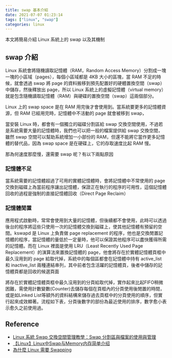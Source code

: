 ```yaml
---
title: swap 基本介紹
date: 2021-07-07 01:23:14
tags: ["linux", "swap"]
categories: linux
---
```


本文將簡易介紹 Linux 系統上的 swap 以及其機制

<!-- more -->

## swap 介紹

Linux 系統會將隨機讀取記憶體（RAM，Random Access Memory）分割成一塊一塊的小區域（pages），每個小區域都是 4KB 大小的區塊，當 RAM 不足的時候，就會透過 swap 將 page 的資料搬移到預先配置好的硬體置換空間（swap）中儲存，然後釋放出 page，所以 Linux 系統上的虛擬記憶體（virtual memory）就是包含隨機讀取記憶體（RAM）與硬碟的置換空間（swap）這兩個部分。

Linux 上的 swap space 是在 RAM 用完後才會使用到。當系統要更多的記憶體資源，但 RAM 已經用完時，記憶體中不活動的 page 就會被移到 swap，

當安裝 Linux 時，都會有一個獨立的磁碟分割區給 swap 交換空間使用，不過若是系統需要大量的記憶體時，我們也可以把一般的檔案提供給 swap 交換空間，雖然 swap 空間可以幫助系統增加一小部份的 RAM，但還不能將它當作更多記憶體的替代品，因為 swap space 是在硬碟上，它的存取速度比起 RAM 慢。

那為何速度那麼慢，還需要 swap 呢？有以下兩點原因

### 記憶體不足

當系統需要的記憶體超過了可用的實體記憶體時，會將記憶體中不常使用的 page 交換到磁碟上為當前程序讓出記憶體，保證正在執行的程序的可用性，這個記憶體回收的過程是強制的直接記憶體回收（Direct Page Reclaim）

### 記憶體閒置

應用程式啟動時，常常會使用到大量的記憶體，但後續都不會使用，此時可以透過後台的程序將這些只使用一次的記憶體交換到磁碟上，使其他記憶體有預留的空間。kswapd 是 Linux 上負責做 page replacement 的程序，他也是交換閒置記憶體的程序，當記憶體的量低於一定量時，他可以保證其他程序可以盡快獲得所需的記憶體。而在 Linux 裡面是使用 LRU（Least Recently Used Page Replacement）的演算法來置換記憶體的 page，他會將存在於實體記憶體頁框中最久沒用到的 page 給取代掉，系統中的每個區都會在記憶體中持有 active_list 和 inactive_list 兩種連結串列，其中前者包含活躍的記憶體頁，後者中儲存的記憶體頁都是回收的候選頁面







將存在於實體記憶體頁框中最久沒用到的分頁給取代掉，實作起來比起FIFO稍微困難，需使用計數變數(Counter)去儲存每個在頁框內的分頁使用後閒置的時間，或是如Linked List等額外的資料結構來儲存過去頁框中的分頁使用的順序，但實行起來成效顯著。流程如下表，分頁後數字的部份為最近使用的排序，數字愈小表示愈久之前使用過。





## Reference

* [Linux 系統 Swap 交換空間管理教學：Swap 分割區與檔案的使用與管理](https://blog.gtwang.org/linux/linux-swap-space-tutorial/)
* [【Linux】Linux中Swap与Memory内存简单介绍](https://blog.csdn.net/zwan0518/article/details/12059213)
* [為什麼 Linux 需要 Swapping](https://www.gushiciku.cn/pl/phgV/zh-tw)
